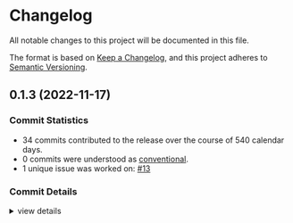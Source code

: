 # Changelog

All notable changes to this project will be documented in this file.

The format is based on [Keep a Changelog](https://keepachangelog.com/en/1.0.0/),
and this project adheres to [Semantic Versioning](https://semver.org/spec/v2.0.0.html).

## 0.1.3 (2022-11-17)

### Commit Statistics

<csr-read-only-do-not-edit/>

 - 34 commits contributed to the release over the course of 540 calendar days.
 - 0 commits were understood as [conventional](https://www.conventionalcommits.org).
 - 1 unique issue was worked on: [#13](https://github.com/kiibohd/kiibohd-core/issues/13)

### Commit Details

<csr-read-only-do-not-edit/>

<details><summary>view details</summary>

 * **[#13](https://github.com/kiibohd/kiibohd-core/issues/13)**
    - Add keywords and categories to all the Cargo.toml (and fix a few typos) ([`4553cb4`](https://github.com/kiibohd/kiibohd-core/commit/4553cb456ab7df2e2874f03e385166e062787375))
 * **Uncategorized**
    - Release is31fl3743b v0.1.2, kll-hid v0.1.2, kll-macros v0.1.1, kll-core v0.1.5, kiibohd-hall-effect v0.1.2, kiibohd-keyscanning v0.1.2, kiibohd-hall-effect-keyscanning v0.1.2, kiibohd-hid-io v0.1.2, kiibohd-usb v0.1.3 ([`5a574aa`](https://github.com/kiibohd/kiibohd-core/commit/5a574aa1da0321613614c4d7f6f285fe149af409))
    - Fix changelogs ([`33ef4a3`](https://github.com/kiibohd/kiibohd-core/commit/33ef4a3f4fded7a8dd1f00510291f4075711186f))
    - Initial CHANGELOG.md ([`04edeeb`](https://github.com/kiibohd/kiibohd-core/commit/04edeebcb78d924d4b139b56c0b513633f7f95cc))
    - Add better debbuing for i331fl3743b crate ([`6416b1c`](https://github.com/kiibohd/kiibohd-core/commit/6416b1cf07440184ba088a077f59a7414a7fb8eb))
    - usbd-hid now uses defmt instead of defmt-impl feature ([`4039041`](https://github.com/kiibohd/kiibohd-core/commit/4039041f1e79ad10fd87e3c2536da4f4b240feea))
    - [kiibohd-usb] Adding HID Lock LED support ([`ce32c30`](https://github.com/kiibohd/kiibohd-core/commit/ce32c302c003900690c645d70ea2c97e87b370ce))
    - [kiibohd-usb] Fix remote wakeup and nkro support ([`3aa9f7e`](https://github.com/kiibohd/kiibohd-core/commit/3aa9f7e9273f1d64933f9fe2a0c8c37960cea705))
    - kiibohd-usb now passes USB compliance HID Tests ([`63a6b3e`](https://github.com/kiibohd/kiibohd-core/commit/63a6b3eebcc1578aa294fc88831b4f0d675fb82f))
    - Increment versions (kll-core, kiibohd-usb) ([`0e9fbf4`](https://github.com/kiibohd/kiibohd-core/commit/0e9fbf40b9f9243f727d80c44a3cae64a4639968))
    - Adding Analog conversion support and fixing kiibohd-usb mouse support ([`4cc97e8`](https://github.com/kiibohd/kiibohd-core/commit/4cc97e8b8302f76ef006032e60ef7b3a2e613da0))
    - Re-enable for git usage ([`fb219cc`](https://github.com/kiibohd/kiibohd-core/commit/fb219cca16bb8f08650d25a0b0291b484700817c))
    - Handling usb-device crate temp issue ([`0a05523`](https://github.com/kiibohd/kiibohd-core/commit/0a055232dd42478aaff72810889c6e0820425f5e))
    - Update defmt configurations ([`58c3aac`](https://github.com/kiibohd/kiibohd-core/commit/58c3aac6996ba72a24c12910e7875ecd2f6be969))
    - More clippy fixes ([`528672a`](https://github.com/kiibohd/kiibohd-core/commit/528672a0f7f255eb95cda7fd5423cfc553fa959e))
    - Increment patch ([`cc4f15f`](https://github.com/kiibohd/kiibohd-core/commit/cc4f15f18096cf75947204eab219c19f3dcaed18))
    - Update README.md ([`b08610d`](https://github.com/kiibohd/kiibohd-core/commit/b08610d8d975776f9ad749985d8e8a7616b8559e))
    - cargo fmt ([`c37456d`](https://github.com/kiibohd/kiibohd-core/commit/c37456d7bfb1f032a0947e4aeb19ea24761e8e7a))
    - Support custom crates.io packages for usb ([`59b8e0f`](https://github.com/kiibohd/kiibohd-core/commit/59b8e0f43f10021c1758b8f44b224bd4be008e31))
    - Set versions for kiibohd-usb ([`33999e3`](https://github.com/kiibohd/kiibohd-core/commit/33999e3e2468d881d89ce4a035369bf4dacfdbd0))
    - Updating Cargo.toml files to publish initial crates ([`e18dafb`](https://github.com/kiibohd/kiibohd-core/commit/e18dafb3802406146f6f70b522418d1139cec09c))
    - Add enqueue_ functions for kiibohd-usb ([`bc989f9`](https://github.com/kiibohd/kiibohd-core/commit/bc989f9c81098047396de4c49f13034df9fd9c88))
    - Fixing power of 2 issues with heapless::Vec ([`8cce7c2`](https://github.com/kiibohd/kiibohd-core/commit/8cce7c29199561a1051c42a9c195fa577a335ee6))
    - Updating to defmt 0.3 ([`831f49e`](https://github.com/kiibohd/kiibohd-core/commit/831f49e1e4d8a3026417544604208a1b4a8243a1))
    - Upating to 2021 edition ([`ea8ed92`](https://github.com/kiibohd/kiibohd-core/commit/ea8ed9259590c31456b11eba01abdd4a8138bf32))
    - Initial skeleton of kll-core implementation ([`025dcea`](https://github.com/kiibohd/kiibohd-core/commit/025dceaa4c3e311de4ab34679b1f7fa0a2a1f84e))
    - Updating to new usbd-hid new_ep_in_with_settings() api ([`7f1fd76`](https://github.com/kiibohd/kiibohd-core/commit/7f1fd762c19964fe50835cb462220d0ad3098039))
    - Adding defmt support to kiibohd-usb ([`d941980`](https://github.com/kiibohd/kiibohd-core/commit/d941980ff0ab56009ec794c2783ebc186882369c))
    - Cleanup cargo fmt ([`764b0ae`](https://github.com/kiibohd/kiibohd-core/commit/764b0ae9b37c08d3201e64096719e8529387ef0d))
    - Splitting hid-io into rust and ffi versions ([`5746c10`](https://github.com/kiibohd/kiibohd-core/commit/5746c1015242c5cf21d603da1f7220bcb06c64a0))
    - Add missing README.md for kiibohd-usb ([`75c89e5`](https://github.com/kiibohd/kiibohd-core/commit/75c89e5151fc067ad127d27bce537d524935f497))
    - Updates to kiibohd-log and kiibohd-usb ([`231fccb`](https://github.com/kiibohd/kiibohd-core/commit/231fccb8df2732bdfab30ed92faa956ec1ecfe17))
    - Small touch-ups to kiibohd-log and kiibohd-usb ([`7faf2b9`](https://github.com/kiibohd/kiibohd-core/commit/7faf2b9cb92c292c4dfd656e7346aa040507159d))
    - Adding initial kiibohd-log and kiibohd-usb ([`547cd8e`](https://github.com/kiibohd/kiibohd-core/commit/547cd8e15da8d664c68f2af899b0bbacb5037eb1))
</details>

